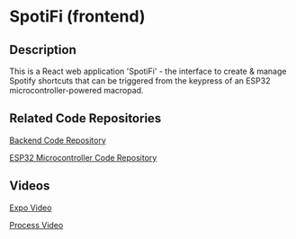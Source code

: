 # SpotiFi (frontend)

## Description
This is a React web application 'SpotiFi' - the interface to create & manage Spotify shortcuts that can be triggered from the keypress of an ESP32 microcontroller-powered macropad.


## Related Code Repositories
[Backend Code Repository](https://github.com/ficrowe/SpotiFi-backend)

[ESP32 Microcontroller Code Repository](https://github.com/ficrowe/SpotiFi-esp32)


## Videos
[Expo Video](https://youtu.be/89FLSFPgSok)

[Process Video](https://youtu.be/UjFAnWDWEZ0)
